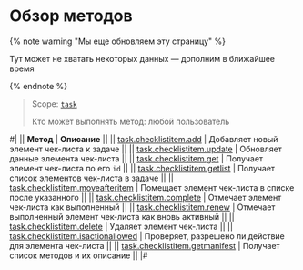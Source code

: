 # Обзор методов

{% note warning "Мы еще обновляем эту страницу" %}

Тут может не хватать некоторых данных — дополним в ближайшее время

{% endnote %}

> Scope: [`task`](../../scopes/permissions.md)
>
> Кто может выполнять метод: любой пользователь

#|
|| **Метод** | **Описание** ||
|| [task.checklistitem.add](./task-checklist-item-add.md) | Добавляет новый элемент чек-листа к задаче ||
|| [task.checklistitem.update](./task-checklist-item-update.md) | Обновляет данные элемента чек-листа ||
|| [task.checklistitem.get](./task-checklist-item-get.md) | Получает элемент чек-листа по его `id` ||
|| [task.checklistitem.getlist](./task-checklist-item-get-list.md) | Получает список элементов чек-листа в задаче ||
|| [task.checklistitem.moveafteritem](./task-checklist-item-move-after-item.md) | Помещает элемент чек-листа в списке после указанного ||
|| [task.checklistitem.complete](./task-checklist-item-complete.md) | Отмечает элемент чек-листа как выполненный ||
|| [task.checklistitem.renew](./task-checklist-item-renew.md) | Отмечает выполненный элемент чек-листа как вновь активный ||
|| [task.checklistitem.delete](./task-checklist-item-delete.md) | Удаляет элемент чек-листа ||
|| [task.checklistitem.isactionallowed](./task-checklist-item-is-action-allowed.md) | Проверяет, разрешено ли действие для элемента чек-листа ||
|| [task.checklistitem.getmanifest](./task-checklist-item-get-manifest.md) | Получает список методов и их описание ||
|#